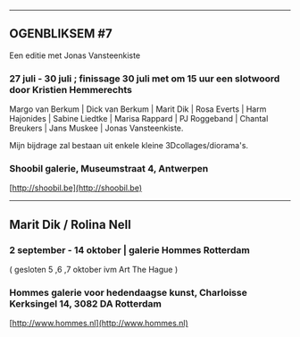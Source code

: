 

---

## OGENBLIKSEM #7 

Een editie met Jonas Vansteenkiste

### 27 juli - 30 juli ; finissage 30 juli met om 15 uur een slotwoord door Kristien Hemmerechts

Margo van Berkum | Dick van Berkum | Marit Dik | Rosa Everts | Harm Hajonides | Sabine Liedtke | Marisa Rappard | PJ Roggeband | Chantal Breukers | Jans Muskee | Jonas Vansteenkiste.

Mijn bijdrage zal bestaan uit enkele kleine 3Dcollages/diorama's.

### Shoobil galerie, Museumstraat 4, Antwerpen

[http://shoobil.be](http://shoobil.be)

---

## Marit Dik / Rolina Nell

### 2 september - 14 oktober | galerie Hommes Rotterdam

( gesloten 5 ,6 ,7 oktober ivm Art The Hague )

###    Hommes galerie voor hedendaagse kunst, Charloisse Kerksingel 14, 3082 DA Rotterdam

[http://www.hommes.nl](http://www.hommes.nl)

